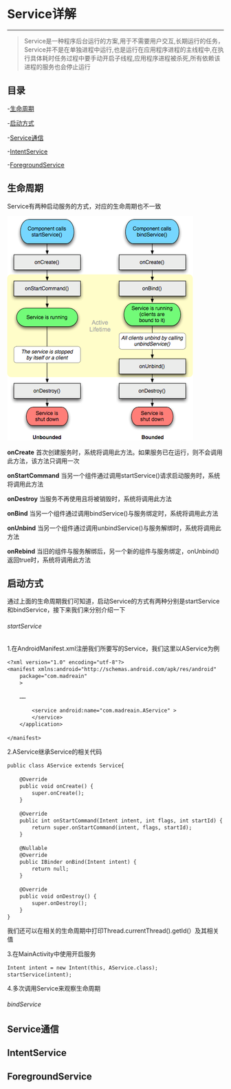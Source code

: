 # Service详解

---

> Service是一种程序后台运行的方案,用于不需要用户交互,长期运行的任务，Service并不是在单独进程中运行,也是运行在应用程序进程的主线程中,在执行具体耗时任务过程中要手动开启子线程,应用程序进程被杀死,所有依赖该进程的服务也会停止运行



## 目录

-[生命周期](#生命周期)

-[启动方式](#启动方式)

-[Service通信](#Service通信)

-[IntentService](#IntentService)

-[ForegroundService](#ForegroundService)

## 生命周期

Service有两种启动服务的方式，对应的生命周期也不一致

![Service生命周期](/Resource/Image/service_lifecycle.png)

**onCreate**
首次创建服务时，系统将调用此方法。如果服务已在运行，则不会调用此方法，该方法只调用一次

**onStartCommand**
当另一个组件通过调用startService()请求启动服务时，系统将调用此方法

**onDestroy**
当服务不再使用且将被销毁时，系统将调用此方法

**onBind**
当另一个组件通过调用bindService()与服务绑定时，系统将调用此方法

**onUnbind**
当另一个组件通过调用unbindService()与服务解绑时，系统将调用此方法

**onRebind**
当旧的组件与服务解绑后，另一个新的组件与服务绑定，onUnbind()返回true时，系统将调用此方法

## 启动方式

通过上面的生命周期我们可知道，启动Service的方式有两种分别是startService和bindService，接下来我们来分别介绍一下

###### startService

1.在AndroidManifest.xml注册我们所要写的Service，我们这里以AService为例

```
<?xml version="1.0" encoding="utf-8"?>  
<manifest xmlns:android="http://schemas.android.com/apk/res/android"  
    package="com.madreain"
    >  
          
    ……  
  
        <service android:name="com.madreain.AService" >  
        </service>  
    </application>  
  
</manifest>  
```

2.AService继承Service的相关代码
```
public class AService extends Service{
 
    @Override
    public void onCreate() {
        super.onCreate();
    }
 
    @Override
    public int onStartCommand(Intent intent, int flags, int startId) {
        return super.onStartCommand(intent, flags, startId);
    }
 
    @Nullable
    @Override
    public IBinder onBind(Intent intent) {
        return null;
    }
 
    @Override
    public void onDestroy() {
        super.onDestroy();
    }
}
```

我们还可以在相关的生命周期中打印Thread.currentThread().getId(）及其相关值

3.在MainActivity中使用开启服务

```
Intent intent = new Intent(this, AService.class);
startService(intent);

```

4.多次调用Service来观察生命周期




###### bindService



## Service通信

## IntentService

## ForegroundService
